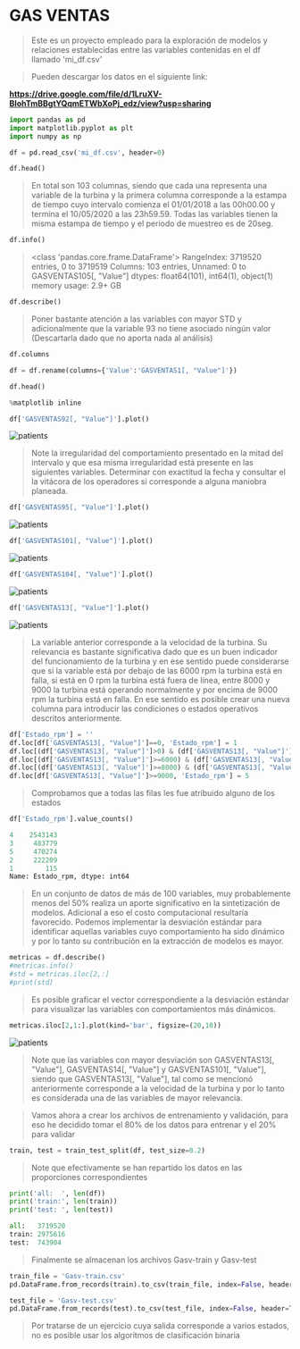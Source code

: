 # GAS VENTAS

> Este es un proyecto empleado para la exploración de modelos y relaciones establecidas entre las variables contenidas en el df llamado 'mi_df.csv'

> Pueden descargar los datos en el siguiente link:

**https://drive.google.com/file/d/1LruXV-BIohTmBBgtYQqmETWbXoPj_edz/view?usp=sharing**


```python
import pandas as pd
import matplotlib.pyplot as plt
import numpy as np
```

```python
df = pd.read_csv('mi_df.csv', header=0)
```

```python
df.head()
```
> En total son 103 columnas, siendo que cada una representa una variable de la turbina y la primera columna corresponde a la estampa de tiempo cuyo intervalo comienza el 01/01/2018 a las 00h00.00 y termina el 10/05/2020 a las 23h59.59. Todas las variables tienen la misma estampa de tiempo y el periodo de muestreo es de 20seg.

```python
df.info()
```

> <class 'pandas.core.frame.DataFrame'>
RangeIndex: 3719520 entries, 0 to 3719519
Columns: 103 entries, Unnamed: 0 to GASVENTAS105[, "Value"]
dtypes: float64(101), int64(1), object(1)
memory usage: 2.9+ GB

```python
df.describe()
```

> Poner bastante atención a las variables con mayor STD y adicionalmente que la variable 93 no tiene asociado ningún valor (Descartarla dado que no aporta nada al análisis)

```python
df.columns
```

```python
df = df.rename(columns={'Value':'GASVENTAS1[, "Value"]'})
```

```python
df.head()
```

```python
%matplotlib inline
```

```python
df['GASVENTAS92[, "Value"]'].plot()
```

![patients](Figuras_GV/GV92.png)

> Note la irregularidad del comportamiento presentado en la mitad del intervalo y que esa misma irregularidad está presente en las siguientes variables. Determinar con exactitud la fecha y consultar el la vitácora de los operadores si corresponde a alguna maniobra planeada.

```python
df['GASVENTAS95[, "Value"]'].plot()
```

![patients](Figuras_GV/GV95.png)

```python
df['GASVENTAS101[, "Value"]'].plot()
```

![patients](Figuras_GV/GV101.png)

```python
df['GASVENTAS104[, "Value"]'].plot()
```

![patients](Figuras_GV/GV104.png)


```python
df['GASVENTAS13[, "Value"]'].plot()
```

![patients](Figuras_GV/GV13.png)

> La variable anterior corresponde a la velocidad de la turbina. Su relevancia es bastante significativa dado que es un buen indicador del funcionamiento de la turbina y en ese sentido puede considerarse que si la variable está por debajo de las 6000 rpm la turbina está en falla, si está en 0 rpm la turbina está fuera de línea, entre 8000 y 9000 la turbina está operando normalmente y por encima de 9000 rpm la turbina está en falla. En ese sentido es posible crear una nueva columna para introducir las condiciones o estados operativos descritos anteriormente.

``` Python
df['Estado_rpm'] = ''
df.loc[df['GASVENTAS13[, "Value"]']==0, 'Estado_rpm'] = 1
df.loc[(df['GASVENTAS13[, "Value"]']>0) & (df['GASVENTAS13[, "Value"]']<6000), 'Estado_rpm'] = 2
df.loc[(df['GASVENTAS13[, "Value"]']>=6000) & (df['GASVENTAS13[, "Value"]']<8000), 'Estado_rpm'] = 3
df.loc[(df['GASVENTAS13[, "Value"]']>=8000) & (df['GASVENTAS13[, "Value"]']<9000), 'Estado_rpm'] = 4
df.loc[df['GASVENTAS13[, "Value"]']>=9000, 'Estado_rpm'] = 5
```

> Comprobamos que a todas las filas les fue atribuido alguno de los estados

```python
df['Estado_rpm'].value_counts()
``` 

```python
4    2543143
3     483779
5     470274
2     222209
1        115
Name: Estado_rpm, dtype: int64
``` 

> En un conjunto de datos de más de 100 variables, muy probablemente menos del 50% realiza un aporte significativo en la sintetización de modelos. Adicional a eso el costo computacional resultaría favorecido. Podemos implementar la desviación estándar para identificar aquellas variables cuyo comportamiento ha sido dinámico y por lo tanto su contribución en la extracción de modelos es mayor.

```Python
metricas = df.describe()
#metricas.info()
#std = metricas.iloc[2,:]
#print(std)
```

> Es posible graficar el vector correspondiente a la desviación estándar para visualizar las variables con comportamientos más dinámicos.

```Python
metricas.iloc[2,1:].plot(kind='bar', figsize=(20,10))
```

![patients](Figuras_GV/STD.png)

> Note que las variables con mayor desviación son GASVENTAS13[, "Value"], GASVENTAS14[, "Value"] y GASVENTAS101[, "Value"], siendo que GASVENTAS13[, "Value"], tal como se mencionó anteriormente corresponde a la velocidad de la turbina y por lo tanto es considerada una de las variables de mayor relevancia.

> Vamos ahora a crear los archivos de entrenamiento y validación, para eso he decidido tomar el 80% de los datos para entrenar y el 20% para validar


```Python
train, test = train_test_split(df, test_size=0.2)
```

> Note que efectivamente se han repartido los datos en las proporciones correspondientes

```Python
print('all:  ', len(df))
print('train:', len(train))
print('test: ', len(test))
```

```Python
all:   3719520
train: 2975616
test:  743904
```
> Finalmente se almacenan los archivos Gasv-train y Gasv-test

```Python
train_file = 'Gasv-train.csv'
pd.DataFrame.from_records(train).to_csv(train_file, index=False, header=True, sep=',')

test_file = 'Gasv-test.csv'
pd.DataFrame.from_records(test).to_csv(test_file, index=False, header=True, sep=',')
```

> Por tratarse de un ejercicio cuya salida corresponde a varios estados, no es posible usar los algoritmos de clasificación binaria
